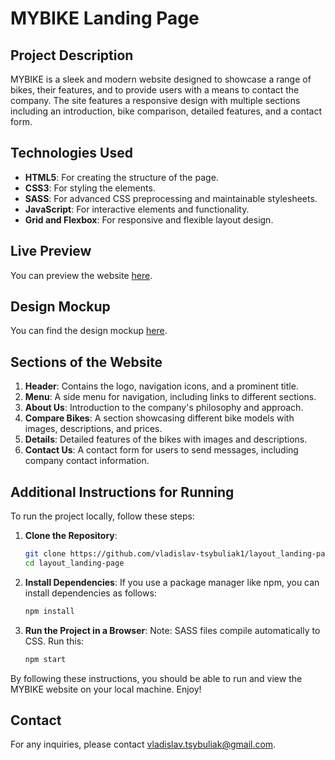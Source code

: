 # MYBIKE Landing Page

## Project Description

MYBIKE is a sleek and modern website designed to showcase a range of bikes, their features, and to provide users with a means to contact the company. The site features a responsive design with multiple sections including an introduction, bike comparison, detailed features, and a contact form.

## Technologies Used

- **HTML5**: For creating the structure of the page.
- **CSS3**: For styling the elements.
- **SASS**: For advanced CSS preprocessing and maintainable stylesheets.
- **JavaScript**: For interactive elements and functionality.
- **Grid and Flexbox**: For responsive and flexible layout design.

## Live Preview

You can preview the website [here](https://vladislav-tsybuliak1.github.io/layout_landing-page/).

## Design Mockup

You can find the design mockup [here](https://www.figma.com/file/NZQAIydtHo5QkINyGLHNcq/BIKE-New-Version?node-id=0%3A1).

## Sections of the Website

1. **Header**: Contains the logo, navigation icons, and a prominent title.
2. **Menu**: A side menu for navigation, including links to different sections.
3. **About Us**: Introduction to the company's philosophy and approach.
4. **Compare Bikes**: A section showcasing different bike models with images, descriptions, and prices.
5. **Details**: Detailed features of the bikes with images and descriptions.
6. **Contact Us**: A contact form for users to send messages, including company contact information.

## Additional Instructions for Running

To run the project locally, follow these steps:

1. **Clone the Repository**:
    ```sh
    git clone https://github.com/vladislav-tsybuliak1/layout_landing-page.git
    cd layout_landing-page
    ```

2. **Install Dependencies**:
    If you use a package manager like npm, you can install dependencies as follows:
    ```sh
    npm install
    ```

3. **Run the Project in a Browser**:
    Note: SASS files compile automatically to CSS. Run this:
    ```sh
    npm start
    ```

By following these instructions, you should be able to run and view the MYBIKE website on your local machine. Enjoy!

## Contact
For any inquiries, please contact [vladislav.tsybuliak@gmail.com](mailto:vladislav.tsybuliak@gmail.com).
